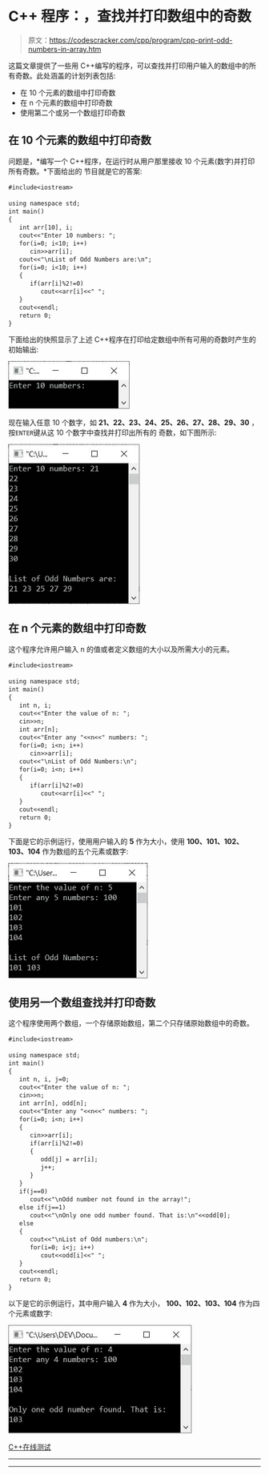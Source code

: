 # C++ 程序：，查找并打印数组中的奇数

> 原文：<https://codescracker.com/cpp/program/cpp-print-odd-numbers-in-array.htm>

这篇文章提供了一些用 C++编写的程序，可以查找并打印用户输入的数组中的所有奇数。此处涵盖的计划列表包括:

*   在 10 个元素的数组中打印奇数
*   在 n 个元素的数组中打印奇数
*   使用第二个或另一个数组打印奇数

## 在 10 个元素的数组中打印奇数

问题是，*编写一个 C++程序，在运行时从用户那里接收 10 个元素(数字)并打印所有奇数。*下面给出的 节目就是它的答案:

```
#include<iostream>

using namespace std;
int main()
{
   int arr[10], i;
   cout<<"Enter 10 numbers: ";
   for(i=0; i<10; i++)
      cin>>arr[i];
   cout<<"\nList of Odd Numbers are:\n";
   for(i=0; i<10; i++)
   {
      if(arr[i]%2!=0)
         cout<<arr[i]<<" ";
   }
   cout<<endl;
   return 0;
}
```

下面给出的快照显示了上述 C++程序在打印给定数组中所有可用的奇数时产生的初始输出:

![c++ print odd numbers in array](img/f0201541e935e30bb6ac4e2cd98a96e3.png)

现在输入任意 10 个数字，如 **21、22、23、24、25、26、27、28、29、30** ，按`ENTER`键从这 10 个数字中查找并打印出所有的 奇数，如下图所示:

![print odd numbers in array c++](img/f30ac6ef70ee5eb344c3bb1b35403103.png)

## 在 n 个元素的数组中打印奇数

这个程序允许用户输入 n 的值或者定义数组的大小以及所需大小的元素。

```
#include<iostream>

using namespace std;
int main()
{
   int n, i;
   cout<<"Enter the value of n: ";
   cin>>n;
   int arr[n];
   cout<<"Enter any "<<n<<" numbers: ";
   for(i=0; i<n; i++)
      cin>>arr[i];
   cout<<"\nList of Odd Numbers:\n";
   for(i=0; i<n; i++)
   {
      if(arr[i]%2!=0)
         cout<<arr[i]<<" ";
   }
   cout<<endl;
   return 0;
}
```

下面是它的示例运行，使用用户输入的 **5** 作为大小，使用 **100、101、102、103、104** 作为数组的五个元素或数字:

![c++ program find odd numbers in array](img/4bf99b3f1ee6932c7a804bf9ab07d1f7.png)

## 使用另一个数组查找并打印奇数

这个程序使用两个数组，一个存储原始数组，第二个只存储原始数组中的奇数。

```
#include<iostream>

using namespace std;
int main()
{
   int n, i, j=0;
   cout<<"Enter the value of n: ";
   cin>>n;
   int arr[n], odd[n];
   cout<<"Enter any "<<n<<" numbers: ";
   for(i=0; i<n; i++)
   {
      cin>>arr[i];
      if(arr[i]%2!=0)
      {
         odd[j] = arr[i];
         j++;
      }
   }
   if(j==0)
      cout<<"\nOdd number not found in the array!";
   else if(j==1)
      cout<<"\nOnly one odd number found. That is:\n"<<odd[0];
   else
   {
      cout<<"\nList of Odd numbers:\n";
      for(i=0; i<j; i++)
         cout<<odd[i]<<" ";
   }
   cout<<endl;
   return 0;
}
```

以下是它的示例运行，其中用户输入 **4** 作为大小， **100、102、103、104** 作为四个元素或数字:

![c++ find odd numbers in array](img/01d1b7151ede3f28f9d3c7bd2903f581.png)

[C++在线测试](/exam/showtest.php?subid=3)

* * *

* * *